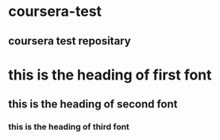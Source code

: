 # coursera-test
<h2>coursera test repositary
<html>
  <body>
    <h1 title> this is the heading of first font
    <h2 title> this is the heading of second font
    <h3 title> this is the heading of third font
      </body>
      </html>
